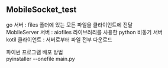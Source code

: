 ## MobileSocket_test

go 서버 : files 폴더에 있는 모든 파일을 클라이언트에 전달 <br>
MobileServer 서버 : aiofiles 라이브러리를 사용한 python 비동기 서버 <br>
kotil 클라이언트 :  서버로부터 파일 전부 다운로드<br>

파이썬 프로그램 배포 방법<br>
pyinstaller --onefile main.py
